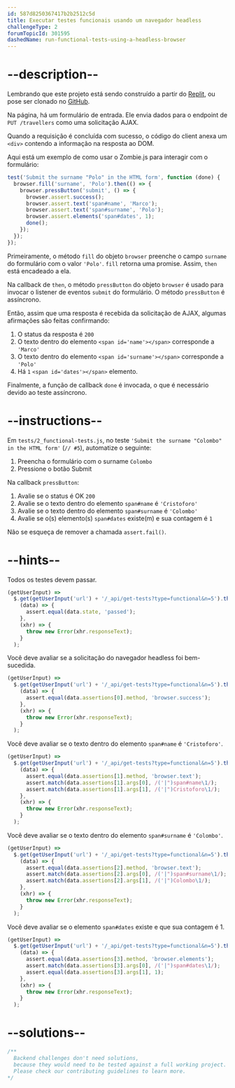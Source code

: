 ```yaml
---
id: 587d8250367417b2b2512c5d
title: Executar testes funcionais usando um navegador headless
challengeType: 2
forumTopicId: 301595
dashedName: run-functional-tests-using-a-headless-browser
---
```


# --description--

Lembrando que este projeto está sendo construído a partir do [Replit](https://replit.com/github/freeCodeCamp/boilerplate-mochachai), ou pose ser clonado no [GitHub](https://github.com/freeCodeCamp/boilerplate-mochachai/).

Na página, há um formulário de entrada. Ele envia dados para o endpoint de `PUT /travellers` como uma solicitação AJAX.

Quando a requisição é concluída com sucesso, o código do client anexa um `<div>` contendo a informação na resposta ao DOM.

Aqui está um exemplo de como usar o Zombie.js para interagir com o formulário:

```js
test('Submit the surname "Polo" in the HTML form', function (done) {
  browser.fill('surname', 'Polo').then(() => {
    browser.pressButton('submit', () => {
      browser.assert.success();
      browser.assert.text('span#name', 'Marco');
      browser.assert.text('span#surname', 'Polo');
      browser.assert.elements('span#dates', 1);
      done();
    });
  });
});
```

Primeiramente, o método `fill` do objeto `browser` preenche o campo `surname` do formulário com o valor `'Polo'`. `fill` retorna uma promise. Assim, `then` está encadeado a ela.

Na callback de `then`, o método `pressButton` do objeto `browser` é usado para invocar o listener de eventos `submit` do formulário. O método `pressButton` é assíncrono.

Então, assim que uma resposta é recebida da solicitação de AJAX, algumas afirmações são feitas confirmando:

1.  O status da resposta é `200`
2.  O texto dentro do elemento `<span id='name'></span>` corresponde a `'Marco'`
3.  O texto dentro do elemento `<span id='surname'></span>` corresponde a `'Polo'`
4.  Há `1` `<span id='dates'></span>` elemento.

Finalmente, a função de callback `done` é invocada, o que é necessário devido ao teste assíncrono.

# --instructions--

Em `tests/2_functional-tests.js`, no teste `'Submit the surname "Colombo" in the HTML form'` (`// #5`), automatize o seguinte:

1.  Preencha o formulário com o surname `Colombo`
2.  Pressione o botão Submit

Na callback `pressButton`:

1.  Avalie se o status é OK `200`
2.  Avalie se o texto dentro do elemento `span#name` é `'Cristoforo'`
3.  Avalie se o texto dentro do elemento `span#surname` é `'Colombo'`
4.  Avalie se o(s) elemento(s) `span#dates` existe(m) e sua contagem é `1`

Não se esqueça de remover a chamada `assert.fail()`.

# --hints--

Todos os testes devem passar.

```js
(getUserInput) =>
  $.get(getUserInput('url') + '/_api/get-tests?type=functional&n=5').then(
    (data) => {
      assert.equal(data.state, 'passed');
    },
    (xhr) => {
      throw new Error(xhr.responseText);
    }
  );
```

Você deve avaliar se a solicitação do navegador headless foi bem-sucedida.

```js
(getUserInput) =>
  $.get(getUserInput('url') + '/_api/get-tests?type=functional&n=5').then(
    (data) => {
      assert.equal(data.assertions[0].method, 'browser.success');
    },
    (xhr) => {
      throw new Error(xhr.responseText);
    }
  );
```

Você deve avaliar se o texto dentro do elemento `span#name` é `'Cristoforo'`.

```js
(getUserInput) =>
  $.get(getUserInput('url') + '/_api/get-tests?type=functional&n=5').then(
    (data) => {
      assert.equal(data.assertions[1].method, 'browser.text');
      assert.match(data.assertions[1].args[0], /('|")span#name\1/);
      assert.match(data.assertions[1].args[1], /('|")Cristoforo\1/);
    },
    (xhr) => {
      throw new Error(xhr.responseText);
    }
  );
```

Você deve avaliar se o texto dentro do elemento `span#surname` é `'Colombo'`.

```js
(getUserInput) =>
  $.get(getUserInput('url') + '/_api/get-tests?type=functional&n=5').then(
    (data) => {
      assert.equal(data.assertions[2].method, 'browser.text');
      assert.match(data.assertions[2].args[0], /('|")span#surname\1/);
      assert.match(data.assertions[2].args[1], /('|")Colombo\1/);
    },
    (xhr) => {
      throw new Error(xhr.responseText);
    }
  );
```

Você deve avaliar se o elemento `span#dates` existe e que sua contagem é 1.

```js
(getUserInput) =>
  $.get(getUserInput('url') + '/_api/get-tests?type=functional&n=5').then(
    (data) => {
      assert.equal(data.assertions[3].method, 'browser.elements');
      assert.match(data.assertions[3].args[0], /('|")span#dates\1/);
      assert.equal(data.assertions[3].args[1], 1);
    },
    (xhr) => {
      throw new Error(xhr.responseText);
    }
  );
```

# --solutions--

```js
/**
  Backend challenges don't need solutions, 
  because they would need to be tested against a full working project. 
  Please check our contributing guidelines to learn more.
*/
```
